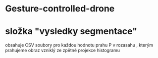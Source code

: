 # Gesture-controlled-drone
# složka "vysledky segmentace"
obsahuje CSV soubory pro každou hodnotu prahu P v rozasahu , kterým prahujeme obraz vzniklý ze zpětné projekce histogramu
